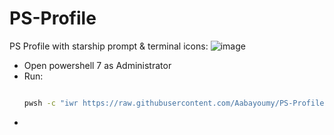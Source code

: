 # PS-Profile
PS Profile with starship prompt & terminal icons:
![image](https://user-images.githubusercontent.com/90580037/205481207-c775caad-dfa4-427f-89b7-7522a0a25c01.png)

- Open powershell 7 as Administrator 
- Run: 
    ```bash 
    
    pwsh -c "iwr https://raw.githubusercontent.com/Aabayoumy/PS-Profile/main/Setup.ps1 | iex"
    ```
- 
